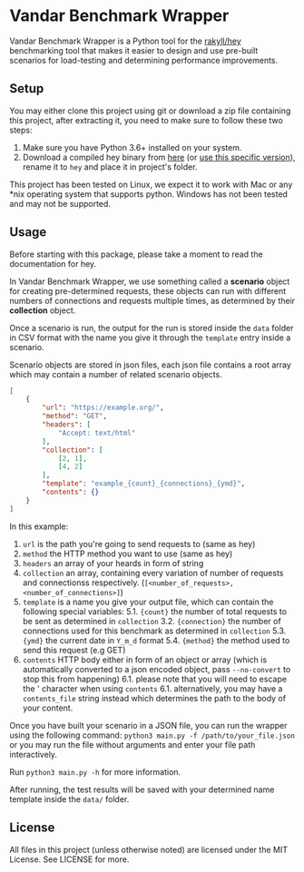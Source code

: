 # Vandar Benchmark Wrapper
Vandar Benchmark Wrapper is a Python tool for the [rakyll/hey](https://github.com/rakyll/hey) benchmarking tool that makes it easier to design and use pre-built scenarios for load-testing and determining performance improvements.

## Setup
You may either clone this project using git or download a zip file containing this project, after extracting it, you need to make sure to follow these two steps:
1. Make sure you have Python 3.6+ installed on your system.
2. Download a compiled hey binary from [here](https://github.com/rakyll/hey/tree/master#installation) (or [use this specific version](https://github.com/rakyll/hey/tree/master#installation)), rename it to `hey` and place it in project's folder.

This project has been tested on Linux, we expect it to work with Mac or any *nix operating system that supports python. Windows has not been tested and may not be supported.

## Usage 
Before starting with this package, please take a moment to read the documentation for hey.

In Vandar Benchmark Wrapper, we use something called a **scenario** object for creating pre-determined requests, these objects can run with different numbers of connections and requests multiple times, as determined by their **collection** object.

Once a scenario is run, the output for the run is stored inside the `data` folder in CSV format with the name you give it through the `template` entry inside a scenario.

Scenario objects are stored in json files, each json file contains a root array which may contain a number of related scenario objects.
```json
[
    {
        "url": "https://example.org/",
        "method": "GET",
        "headers": [
            "Accept: text/html"
        ],
        "collection": [
            [2, 1],
            [4, 2]
        ],
        "template": "example_{count}_{connections}_{ymd}",
        "contents": {}
    }
]
```
In this example:
1. `url` is the path you're going to send requests to (same as hey)
2. `method` the HTTP method you want to use (same as hey)
3. `headers` an array of your heards in form of string
4. `collection` an array, containing every variation of number of requests and connectionss respectively. (`[<number_of_requests>, <number_of_connections>]`)
5. `template` is a name you give your output file, which can contain the following special variables:
5.1. `{count}` the number of total requests to be sent as determined in `collection`
3.2. `{connection}` the number of connections used for this benchmark as determined in `collection`
5.3. `{ymd}` the current date in `Y_m_d` format
5.4. `{method}` the method used to send this request (e.g GET)
6. `contents` HTTP body either in form of an object or array (which is automatically converted to a json encoded object, pass `--no-convert` to stop this from happening)
6.1. please note that you will need to escape the ' character when using `contents`
6.1. alternatively, you may have a `contents_file` string instead which determines the path to the body of your content.

Once you have built your scenario in a JSON file, you can run the wrapper using the following command:
```python3 main.py -f /path/to/your_file.json```
or you may run the file without arguments and enter your file path interactively.

Run `python3 main.py -h` for more information.

After running, the test results will be saved with your determined name template inside the `data/` folder.
## License
All files in this project (unless otherwise noted) are licensed under the MIT License. See LICENSE for more.
